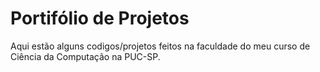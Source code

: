 # Portifólio de Projetos
Aqui estão alguns codigos/projetos feitos na faculdade do meu curso de Ciência da Computação na PUC-SP.
